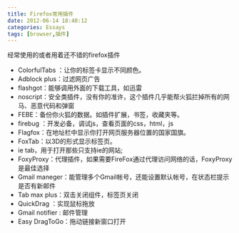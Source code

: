 ```yaml
---
title: Firefox常用插件
date: 2012-06-14 18:40:12
categories: Essays
tags: [browser,插件]
---
```

经常使用的或者用着还不错的firefox插件

* ColorfulTabs ：让你的标签卡显示不同颜色。
* Adblock plus：过滤网页广告
* flashgot：能够调用外面的下载工具，如迅雷
* noscript：安全类插件，没有你的准许，这个插件几乎能帮火狐拦掉所有的网马、恶意代码和弹窗
* FEBE：备份你火狐的数据。如插件扩展，书签，收藏夹等。
* firebug  ：开发必备，调试js，查看页面的css，html，js
* Flagfox：在地址栏中显示你打开网页服务器位置的国家国旗。
* FoxTab：以3D的形式显示标签页。
* ie tab，用于打开那些只支持ie的网站;
* FoxyProxy：代理插件，如果需要FireFox通过代理访问网络的话，FoxyProxy是最佳选择
* Gmail maneger：能管理多个Gmail帐号，还能设置默认帐号，在状态栏提示是否有新邮件
* Tab max plus：双击关闭组件，标签页关闭
* QuickDrag ：实现鼠标拖放
* Gmail notifier : 邮件管理
* Easy DragToGo：拖动链接新窗口打开
